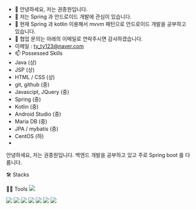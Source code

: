 - 👋 안녕하세요, 저는 권종원입니다.
- 👀 저는 Spring 과 안드로이드 개발에 관심이 있습니다. 
- 🌱 현재 Spring 과 kotlin 이용해서 mvvm 패턴으로 안드로이드 개발을 공부하고 있습니다.
- 💞️ 협업 문의는 아래의 이메일로 연락주시면 감사하겠습니다.
- 이메일 : ty_ty123@naver.com
- 📫 Possessed Skills
- Java (상)
- JSP (상)
- HTML / CSS (상)
- git, github (중)
- Javascipt, JQuery (중)
- Spring (중)
- Kotlin (중)
- Android Studio (중)
- Maria DB (중)
- JPA / mybatis (중)
- CentOS (하)
- 

안녕하세요, 저는 권종원입니다.
백엔드 개발을 공부하고 있고 주로 Spring boot 를 다룹니다.

🛠️ Stacks

       

💪🏼 Tools
<img src="https://img.shields.io/badge/Spring_Boot-6DB33F?style=for-the-badge&logo=SpringBoot&logoColor=white">

<img src="https://img.shields.io/badge/JavaScript-6DB33F?style=for-the-badge&logo=JavaScript&logoColor=white">


<img src="https://img.shields.io/badge/Java-6DB33F?style=for-the-badge&logo=Java&logoColor=white">
<img src="https://img.shields.io/badge/Jsp-6DB33F?style=for-the-badge&logo=Jsp&logoColor=white">
<img src="https://img.shields.io/badge/HTML-6DB33F?style=for-the-badge&logo=HTML&logoColor=white">
<img src="https://img.shields.io/badge/CSS3-6DB33F?style=for-the-badge&logo=CSS3&logoColor=white">
<img src="https://img.shields.io/badge/JavaScript-6DB33F?style=for-the-badge&logo=JavaScript&logoColor=white">

<img src="https://img.shields.io/badge/MariaDB-003545?style=for-the-badge&logo=MariaDB&logoColor=white">
